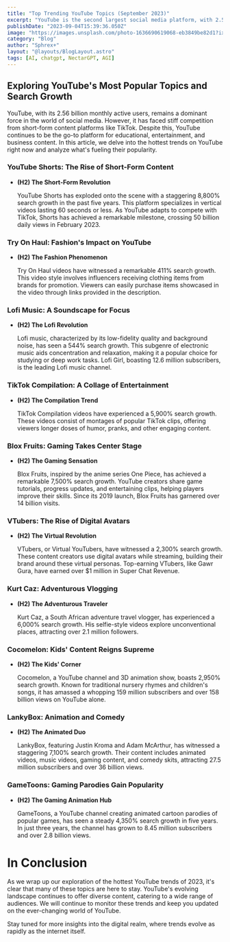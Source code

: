 ```yaml
---
title: "Top Trending YouTube Topics (September 2023)"
excerpt: "YouTube is the second largest social media platform, with 2.56 billion monthly active users"
publishDate: "2023-09-04T15:39:36.050Z"
image: "https://images.unsplash.com/photo-1636690619068-eb3849be82d1?ixlib=rb-4.0.3&ixid=M3wxMjA3fDB8MHxwaG90by1wYWdlfHx8fGVufDB8fHx8fA%3D%3D&auto=format&fit=crop&w=1470&q=80"
category: "Blog"
author: "Sphrex+"
layout: "@layouts/BlogLayout.astro"
tags: [AI, chatgpt, NectarGPT, AGI]
---
```


<h2 id="exploring-youtube-s-most-popular-topics-and-search-growth">Exploring YouTube&#39;s Most Popular Topics and Search Growth</h2>
<p>YouTube, with its 2.56 billion monthly active users, remains a dominant force in the world of social media. However, it has faced stiff competition from short-form content platforms like TikTok. Despite this, YouTube continues to be the go-to platform for educational, entertainment, and business content. In this article, we delve into the hottest trends on YouTube right now and analyze what&#39;s fueling their popularity.</p>
<h3 id="youtube-shorts-the-rise-of-short-form-content">YouTube Shorts: The Rise of Short-Form Content</h3>
<ul>
<li><p><strong>(H2) The Short-Form Revolution</strong></p>
<p> YouTube Shorts has exploded onto the scene with a staggering 8,800% search growth in the past five years. This platform specializes in vertical videos lasting 60 seconds or less. As YouTube adapts to compete with TikTok, Shorts has achieved a remarkable milestone, crossing 50 billion daily views in February 2023.</p>
</li>
</ul>
<h3 id="try-on-haul-fashion-s-impact-on-youtube">Try On Haul: Fashion&#39;s Impact on YouTube</h3>
<ul>
<li><p><strong>(H2) The Fashion Phenomenon</strong></p>
<p> Try On Haul videos have witnessed a remarkable 411% search growth. This video style involves influencers receiving clothing items from brands for promotion. Viewers can easily purchase items showcased in the video through links provided in the description.</p>
</li>
</ul>
<h3 id="lofi-music-a-soundscape-for-focus">Lofi Music: A Soundscape for Focus</h3>
<ul>
<li><p><strong>(H2) The Lofi Revolution</strong></p>
<p> Lofi music, characterized by its low-fidelity quality and background noise, has seen a 544% search growth. This subgenre of electronic music aids concentration and relaxation, making it a popular choice for studying or deep work tasks. Lofi Girl, boasting 12.6 million subscribers, is the leading Lofi music channel.</p>
</li>
</ul>
<h3 id="tiktok-compilation-a-collage-of-entertainment">TikTok Compilation: A Collage of Entertainment</h3>
<ul>
<li><p><strong>(H2) The Compilation Trend</strong></p>
<p> TikTok Compilation videos have experienced a 5,900% search growth. These videos consist of montages of popular TikTok clips, offering viewers longer doses of humor, pranks, and other engaging content.</p>
</li>
</ul>
<h3 id="blox-fruits-gaming-takes-center-stage">Blox Fruits: Gaming Takes Center Stage</h3>
<ul>
<li><p><strong>(H2) The Gaming Sensation</strong></p>
<p> Blox Fruits, inspired by the anime series One Piece, has achieved a remarkable 7,500% search growth. YouTube creators share game tutorials, progress updates, and entertaining clips, helping players improve their skills. Since its 2019 launch, Blox Fruits has garnered over 14 billion visits.</p>
</li>
</ul>
<h3 id="vtubers-the-rise-of-digital-avatars">VTubers: The Rise of Digital Avatars</h3>
<ul>
<li><p><strong>(H2) The Virtual Revolution</strong></p>
<p> VTubers, or Virtual YouTubers, have witnessed a 2,300% search growth. These content creators use digital avatars while streaming, building their brand around these virtual personas. Top-earning VTubers, like Gawr Gura, have earned over $1 million in Super Chat Revenue.</p>
</li>
</ul>
<h3 id="kurt-caz-adventurous-vlogging">Kurt Caz: Adventurous Vlogging</h3>
<ul>
<li><p><strong>(H2) The Adventurous Traveler</strong></p>
<p> Kurt Caz, a South African adventure travel vlogger, has experienced a 6,000% search growth. His selfie-style videos explore unconventional places, attracting over 2.1 million followers.</p>
</li>
</ul>
<h3 id="cocomelon-kids-content-reigns-supreme">Cocomelon: Kids&#39; Content Reigns Supreme</h3>
<ul>
<li><p><strong>(H2) The Kids&#39; Corner</strong></p>
<p> Cocomelon, a YouTube channel and 3D animation show, boasts 2,950% search growth. Known for traditional nursery rhymes and children&#39;s songs, it has amassed a whopping 159 million subscribers and over 158 billion views on YouTube alone.</p>
</li>
</ul>
<h3 id="lankybox-animation-and-comedy">LankyBox: Animation and Comedy</h3>
<ul>
<li><p><strong>(H2) The Animated Duo</strong></p>
<p> LankyBox, featuring Justin Kroma and Adam McArthur, has witnessed a staggering 7,100% search growth. Their content includes animated videos, music videos, gaming content, and comedy skits, attracting 27.5 million subscribers and over 36 billion views.</p>
</li>
</ul>
<h3 id="gametoons-gaming-parodies-gain-popularity">GameToons: Gaming Parodies Gain Popularity</h3>
<ul>
<li><p><strong>(H2) The Gaming Animation Hub</strong></p>
<p> GameToons, a YouTube channel creating animated cartoon parodies of popular games, has seen a steady 4,350% search growth in five years. In just three years, the channel has grown to 8.45 million subscribers and over 2.8 billion views.</p>
</li>
</ul>
<h1 id="in-conclusion">In Conclusion</h1>
<p>As we wrap up our exploration of the hottest YouTube trends of 2023, it&#39;s clear that many of these topics are here to stay. YouTube&#39;s evolving landscape continues to offer diverse content, catering to a wide range of audiences. We will continue to monitor these trends and keep you updated on the ever-changing world of YouTube.</p>
<p>Stay tuned for more insights into the digital realm, where trends evolve as rapidly as the internet itself.</p>
